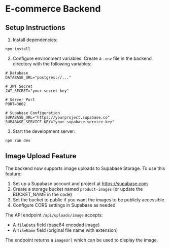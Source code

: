 # E-commerce Backend

## Setup Instructions

1. Install dependencies:
```
npm install
```

2. Configure environment variables:
Create a `.env` file in the backend directory with the following variables:

```env
# Database
DATABASE_URL="postgres://..."

# JWT Secret
JWT_SECRET="your-secret-key"

# Server Port
PORT=3002

# Supabase Configuration
SUPABASE_URL="https://yourproject.supabase.co"
SUPABASE_SERVICE_KEY="your-supabase-service-key"
```

3. Start the development server:
```
npm run dev
```

## Image Upload Feature

The backend now supports image uploads to Supabase Storage. To use this feature:

1. Set up a Supabase account and project at https://supabase.com
2. Create a storage bucket named `product-images` (or update the BUCKET_NAME in the code)
3. Set the bucket to public if you want the images to be publicly accessible
4. Configure CORS settings in Supabase as needed

The API endpoint `/api/uploads/image` accepts:
- A `fileData` field (base64 encoded image)
- A `fileName` field (original file name with extension)

The endpoint returns a `imageUrl` which can be used to display the image. 